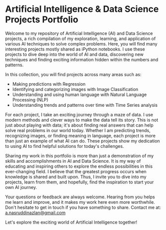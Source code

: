 # Artificial Intelligence & Data Science Projects Portfolio


Welcome to my repository of Artificial Intelligence (AI) and Data Science projects, a rich compilation of my exploration, learning, and application of various AI techniques to solve complex problems. Here, you will find many interesting projects mostly shared as iPython notebooks. I use these projects to dive deep into the world of AI and data, discovering new techniques and finding exciting information hidden within the numbers and patterns.

In this collection, you will find projects across many areas such as:

- Making predictions with Regression
- Identifying and categorizing images with Image Classification
- Understanding and using human language with Natural Language Processing (NLP)
- Understanding trends and patterns over time with Time Series analysis

For each project, I take an exciting journey through a maze of data. I use modern methods and clever ways to make the data tell its story. This is not just about playing with data; it's about finding real answers that can help solve real problems in our world today. Whether I am predicting trends, recognizing images, or finding meaning in language, each project is more than just an example of what AI can do. These projects show my dedication to using AI to find helpful solutions for today's challenges.

Sharing my work in this portfolio is more than just a demonstration of my skills and accomplishments in AI and Data Science. It is my way of educating and inspiring others to explore the endless possibilities in this ever-changing field. I believe that the greatest progress occurs when knowledge is shared and built upon. Thus, I invite you to dive into my projects, learn from them, and hopefully, find the inspiration to start your own AI journey.

Your questions or feedback are always welcome. Hearing from you helps me learn and improve, and it makes my work here even more worthwhile. Don't hesitate to get in touch if you have something to share. Contact me at: a.nasruddinazlan@gmail.com

Let's explore the exciting world of Artificial Intelligence together!
